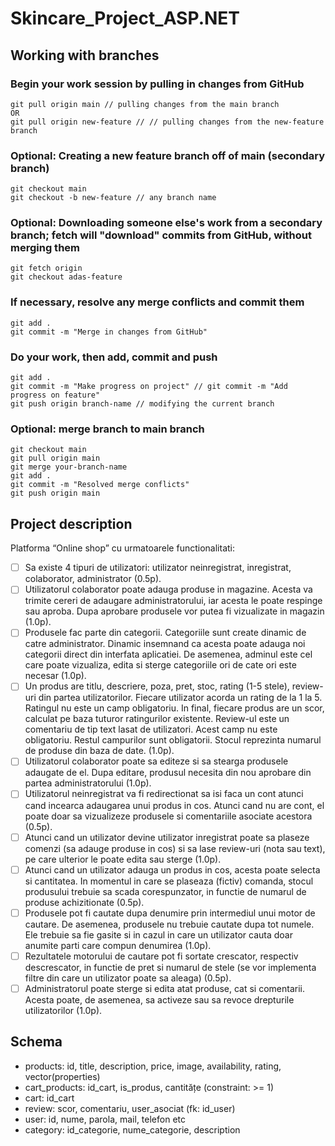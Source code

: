 # Skincare_Project_ASP.NET
## Working with branches

### Begin your work session by pulling in changes from GitHub 
```
git pull origin main // pulling changes from the main branch
OR
git pull origin new-feature // // pulling changes from the new-feature branch
```
### Optional: Creating a new feature branch off of main (secondary branch)
```
git checkout main
git checkout -b new-feature // any branch name
```
### Optional: Downloading someone else's work from a secondary branch; fetch will "download" commits from GitHub, without merging them
```
git fetch origin
git checkout adas-feature
```
### If necessary, resolve any merge conflicts and commit them
```
git add .
git commit -m "Merge in changes from GitHub"
```
### Do your work, then add, commit and push
```
git add .
git commit -m "Make progress on project" // git commit -m "Add progress on feature"
git push origin branch-name // modifying the current branch
```
### Optional: merge branch to main branch
```
git checkout main
git pull origin main
git merge your-branch-name
git add .
git commit -m "Resolved merge conflicts"
git push origin main
```
## Project description
Platforma “Online shop” cu urmatoarele functionalitati:
 - [ ] Sa existe 4 tipuri de utilizatori: utilizator neinregistrat, inregistrat, colaborator, administrator (0.5p).
 - [ ] Utilizatorul colaborator poate adauga produse in magazine. Acesta va trimite cereri de adaugare administratorului, iar acesta le poate respinge sau aproba.
       Dupa aprobare produsele vor putea fi vizualizate in magazin (1.0p).
 - [ ] Produsele fac parte din categorii. Categoriile sunt create dinamic de catre administrator. Dinamic insemnand ca acesta poate adauga noi categorii direct din
       interfata aplicatiei. De asemenea, adminul este cel care poate vizualiza, edita si sterge categoriile ori de cate ori este necesar (1.0p).
 - [ ] Un produs are titlu, descriere, poza, pret, stoc, rating (1-5 stele), review-uri din partea utilizatorilor. Fiecare utilizator acorda un rating de la 1 la 5.
       Ratingul nu este un camp obligatoriu. In final, fiecare produs are un scor, calculat pe baza tuturor ratingurilor existente. Review-ul este un comentariu de tip
       text lasat de utilizatori. Acest camp nu este obligatoriu. Restul campurilor sunt obligatorii. Stocul reprezinta numarul de produse din baza de date. (1.0p).
 - [ ] Utilizatorul colaborator poate sa editeze si sa stearga produsele adaugate de el. Dupa editare, produsul necesita din nou aprobare din partea administratorului (1.0p).
 - [ ] Utilizatorul neinregistrat va fi redirectionat sa isi faca un cont atunci cand incearca adaugarea unui produs in cos. Atunci cand nu are cont, el poate doar sa vizualizeze
       produsele si comentariile asociate acestora (0.5p).
 - [ ] Atunci cand un utilizator devine utilizator inregistrat poate sa plaseze comenzi (sa adauge produse in cos) si sa lase review-uri (nota sau text), pe care ulterior le poate
       edita sau sterge (1.0p).
 - [ ] Atunci cand un utilizator adauga un produs in cos, acesta poate selecta si cantitatea. In momentul in care se plaseaza (fictiv) comanda, stocul produsului trebuie sa scada
       corespunzator, in functie de numarul de produse achizitionate (0.5p).
 - [ ] Produsele pot fi cautate dupa denumire prin intermediul unui motor de cautare. De asemenea, produsele nu trebuie cautate dupa tot numele. Ele trebuie sa fie gasite si in cazul
       in care un utilizator cauta doar anumite parti care compun denumirea (1.0p).
 - [ ] Rezultatele motorului de cautare pot fi sortate crescator, respectiv descrescator, in functie de pret si numarul de stele (se vor implementa filtre din care un utilizator poate
       sa aleaga) (0.5p).
 - [ ] Administratorul poate sterge si edita atat produse, cat si comentarii. Acesta poate, de asemenea, sa activeze sau sa revoce drepturile utilizatorilor (1.0p).
       
## Schema
- products: id, title, description, price, image, availability, rating, vector(properties)
- cart_products: id_cart, is_produs, cantitățe (constraint: >= 1)
- cart: id_cart
- review: scor, comentariu, user_asociat (fk: id_user)
- user: id, nume, parola, mail, telefon etc
- category: id_categorie, nume_categorie, description
